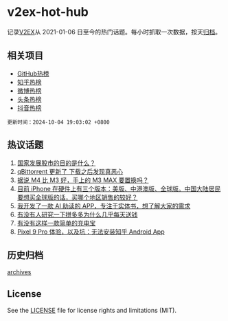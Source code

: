 # v2ex-hot-hub

 记录[V2EX](https://www.v2ex.com/)从 2021-01-06 日至今的热门话题。每小时抓取一次数据，按天[归档](archives)。
 
 ## 相关项目

- [GitHub热榜](https://github.com/it985/github-hot-hub)
- [知乎热榜](https://github.com/it985/zhihu-hot-hub)
- [微博热榜](https://github.com/it985/weibo-hot-hub)
- [头条热榜](https://github.com/it985/toutiao-hot-hub)
- [抖音热榜](https://github.com/it985/douyin-hot-hub)


 `更新时间：2024-10-04 19:03:02 +0800`

## 热议话题

1. [国家发展股市的目的是什么？](https://www.v2ex.com/t/1077635)
1. [qBittorrent 更新了 下载之后发现真恶心](https://www.v2ex.com/t/1077632)
1. [据说 M4 比 M3 好，手上的 M3 MAX 要置换吗？](https://www.v2ex.com/t/1077557)
1. [目前 iPhone 在硬件上有三个版本：美版、中港澳版、全球版。中国大陆居民要想买全球版的话，买哪个地区销售的较好？](https://www.v2ex.com/t/1077580)
1. [我开发了一款 AI 助读的 APP，专注于实体书，想了解大家的需求](https://www.v2ex.com/t/1077618)
1. [有没有人研究一下拼多多为什么几乎每天送钱](https://www.v2ex.com/t/1077597)
1. [有没有这样一款简单的充电宝](https://www.v2ex.com/t/1077561)
1. [Pixel 9 Pro 体验，以及坑：无法安装知乎 Android App](https://www.v2ex.com/t/1077572)

## 历史归档

[archives](archives)

## License

See the [LICENSE](LICENSE) file for license rights and limitations (MIT).
